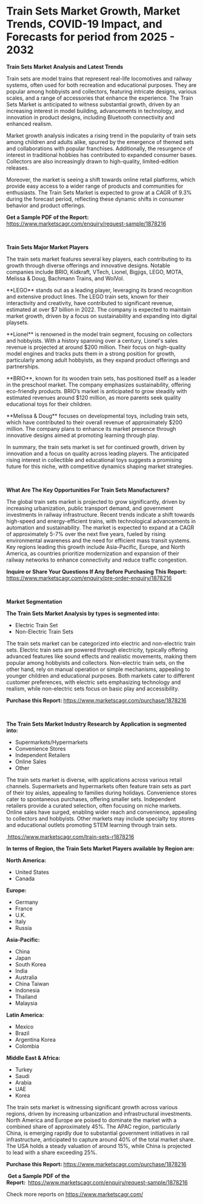 <p><h1>Train Sets Market Growth, Market Trends, COVID-19 Impact, and Forecasts for period from 2025 - 2032</h1></p><p><strong>Train Sets Market Analysis and Latest Trends</strong></p>
<p><p>Train sets are model trains that represent real-life locomotives and railway systems, often used for both recreation and educational purposes. They are popular among hobbyists and collectors, featuring intricate designs, various scales, and a range of accessories that enhance the experience. The Train Sets Market is anticipated to witness substantial growth, driven by an increasing interest in model building, advancements in technology, and innovation in product designs, including Bluetooth connectivity and enhanced realism.</p><p>Market growth analysis indicates a rising trend in the popularity of train sets among children and adults alike, spurred by the emergence of themed sets and collaborations with popular franchises. Additionally, the resurgence of interest in traditional hobbies has contributed to expanded consumer bases. Collectors are also increasingly drawn to high-quality, limited-edition releases. </p><p>Moreover, the market is seeing a shift towards online retail platforms, which provide easy access to a wider range of products and communities for enthusiasts. The Train Sets Market is expected to grow at a CAGR of 9.3% during the forecast period, reflecting these dynamic shifts in consumer behavior and product offerings.</p></p>
<p><strong>Get a Sample PDF of the Report:&nbsp;</strong> <a href="https://www.marketscagr.com/enquiry/request-sample/1878216?utm_campaign=1909&utm_medium=2&utm_source=Github&utm_content=ia&utm_term=08022025&utm_id=train-sets">https://www.marketscagr.com/enquiry/request-sample/1878216</a></p>
<p>&nbsp;</p>
<p><strong>Train Sets Major Market Players</strong></p>
<p><p>The train sets market features several key players, each contributing to its growth through diverse offerings and innovative designs. Notable companies include BRIO, Kidkraft, VTech, Lionel, Bigjigs, LEGO, MOTA, Melissa & Doug, Bachmann Trains, and WolVol.</p><p>**LEGO** stands out as a leading player, leveraging its brand recognition and extensive product lines. The LEGO train sets, known for their interactivity and creativity, have contributed to significant revenue, estimated at over $7 billion in 2022. The company is expected to maintain market growth, driven by a focus on sustainability and expanding into digital playsets.</p><p>**Lionel** is renowned in the model train segment, focusing on collectors and hobbyists. With a history spanning over a century, Lionel's sales revenue is projected at around $200 million. Their focus on high-quality model engines and tracks puts them in a strong position for growth, particularly among adult hobbyists, as they expand product offerings and partnerships.</p><p>**BRIO**, known for its wooden train sets, has positioned itself as a leader in the preschool market. The company emphasizes sustainability, offering eco-friendly products. BRIO’s market is anticipated to grow steadily with estimated revenues around $120 million, as more parents seek quality educational toys for their children.</p><p>**Melissa & Doug** focuses on developmental toys, including train sets, which have contributed to their overall revenue of approximately $200 million. The company plans to enhance its market presence through innovative designs aimed at promoting learning through play.</p><p>In summary, the train sets market is set for continued growth, driven by innovation and a focus on quality across leading players. The anticipated rising interest in collectible and educational toys suggests a promising future for this niche, with competitive dynamics shaping market strategies.</p></p>
<p>&nbsp;</p>
<p><strong>What Are The Key Opportunities For Train Sets Manufacturers?</strong></p>
<p><p>The global train sets market is projected to grow significantly, driven by increasing urbanization, public transport demand, and government investments in railway infrastructure. Recent trends indicate a shift towards high-speed and energy-efficient trains, with technological advancements in automation and sustainability. The market is expected to expand at a CAGR of approximately 5-7% over the next five years, fueled by rising environmental awareness and the need for efficient mass transit systems. Key regions leading this growth include Asia-Pacific, Europe, and North America, as countries prioritize modernization and expansion of their railway networks to enhance connectivity and reduce traffic congestion.</p></p>
<p><strong>Inquire or Share Your Questions If Any Before Purchasing This Report:</strong> <a href="https://www.marketscagr.com/enquiry/pre-order-enquiry/1878216?utm_campaign=1909&utm_medium=2&utm_source=Github&utm_content=ia&utm_term=08022025&utm_id=train-sets">https://www.marketscagr.com/enquiry/pre-order-enquiry/1878216</a></p>
<p>&nbsp;</p>
<p><strong>Market Segmentation</strong></p>
<p><strong>The Train Sets Market Analysis by types is segmented into:</strong></p>
<p><ul><li>Electric Train Set</li><li>Non-Electric Train Sets</li></ul></p>
<p><p>The train sets market can be categorized into electric and non-electric train sets. Electric train sets are powered through electricity, typically offering advanced features like sound effects and realistic movements, making them popular among hobbyists and collectors. Non-electric train sets, on the other hand, rely on manual operation or simple mechanisms, appealing to younger children and educational purposes. Both markets cater to different customer preferences, with electric sets emphasizing technology and realism, while non-electric sets focus on basic play and accessibility.</p></p>
<p><strong>Purchase this Report:&nbsp;</strong><a href="https://www.marketscagr.com/purchase/1878216?utm_campaign=1909&utm_medium=2&utm_source=Github&utm_content=ia&utm_term=08022025&utm_id=train-sets">https://www.marketscagr.com/purchase/1878216</a></p>
<p>&nbsp;</p>
<p><strong>The Train Sets Market Industry Research by Application is segmented into:</strong></p>
<p><ul><li>Supermarkets/Hypermarkets</li><li>Convenience Stores</li><li>Independent Retailers</li><li>Online Sales</li><li>Other</li></ul></p>
<p><p>The train sets market is diverse, with applications across various retail channels. Supermarkets and hypermarkets often feature train sets as part of their toy aisles, appealing to families during holidays. Convenience stores cater to spontaneous purchases, offering smaller sets. Independent retailers provide a curated selection, often focusing on niche markets. Online sales have surged, enabling wider reach and convenience, appealing to collectors and hobbyists. Other markets may include specialty toy stores and educational outlets promoting STEM learning through train sets.</p></p>
<p><a href="https://www.marketscagr.com/train-sets-r1878216?utm_campaign=1909&utm_medium=2&utm_source=Github&utm_content=ia&utm_term=08022025&utm_id=train-sets">&nbsp;https://www.marketscagr.com/train-sets-r1878216</a></p>
<p><strong>In terms of Region, the Train Sets Market Players available by Region are:</strong></p>
<p>
    <p> <strong> North America: </strong>
        <ul>
            <li>United States</li>
            <li>Canada</li>
        </ul>
        </p> 
    <p> <strong> Europe: </strong>
        <ul>
            <li>Germany</li>
            <li>France</li>
            <li>U.K.</li>
            <li>Italy</li>
            <li>Russia</li>
        </ul>
        </p> 
    <p> <strong> Asia-Pacific: </strong>
        <ul>
            <li>China</li>
            <li>Japan</li>
            <li>South Korea</li>
            <li>India</li>
            <li>Australia</li>
            <li>China Taiwan</li>
            <li>Indonesia</li>
            <li>Thailand</li>
            <li>Malaysia</li>
        </ul>
        </p> 
    <p> <strong> Latin America: </strong>
        <ul>
            <li>Mexico</li>
            <li>Brazil</li>
            <li>Argentina Korea</li>
            <li>Colombia</li>
        </ul>
        </p> 
    <p> <strong> Middle East & Africa: </strong>
        <ul>
            <li>Turkey</li>
            <li>Saudi</li>
            <li>Arabia</li>
            <li>UAE</li>
            <li>Korea</li>
        </ul>
    </p>
    </p>
<p><p>The train sets market is witnessing significant growth across various regions, driven by increasing urbanization and infrastructural investments. North America and Europe are poised to dominate the market with a combined share of approximately 45%. The APAC region, particularly China, is emerging rapidly due to substantial government initiatives in rail infrastructure, anticipated to capture around 40% of the total market share. The USA holds a steady valuation of around 15%, while China is projected to lead with a share exceeding 25%.</p></p>
<p><strong>Purchase this Report: </strong><a href="https://www.marketscagr.com/purchase/1878216?utm_campaign=1909&utm_medium=2&utm_source=Github&utm_content=ia&utm_term=08022025&utm_id=train-sets">https://www.marketscagr.com/purchase/1878216</a></p>
<p>&nbsp;<strong>Get a Sample PDF of the Report:&nbsp;&nbsp;</strong><a href="https://www.marketscagr.com/enquiry/request-sample/1878216?utm_campaign=1909&utm_medium=2&utm_source=Github&utm_content=ia&utm_term=08022025&utm_id=train-sets">https://www.marketscagr.com/enquiry/request-sample/1878216</a></p>
<p><strong></strong></p>
<p>Check more reports on <a href="https://www.marketscagr.com/?utm_campaign=1909&utm_medium=2&utm_source=Github&utm_content=ia&utm_term=08022025&utm_id=train-sets">https://www.marketscagr.com/</a></p>